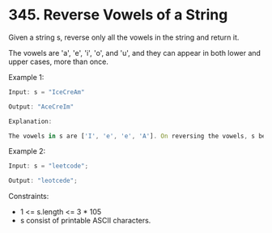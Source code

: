 # 345. Reverse Vowels of a String

Given a string s, reverse only all the vowels in the string and return it.

The vowels are 'a', 'e', 'i', 'o', and 'u', and they can appear in both lower and upper cases, more than once.

Example 1:

```js
Input: s = "IceCreAm"

Output: "AceCreIm"

Explanation:

The vowels in s are ['I', 'e', 'e', 'A']. On reversing the vowels, s becomes "AceCreIm".
```

Example 2:

```js
Input: s = "leetcode";

Output: "leotcede";
```

Constraints:

- 1 <= s.length <= 3 \* 105
- s consist of printable ASCII characters.
